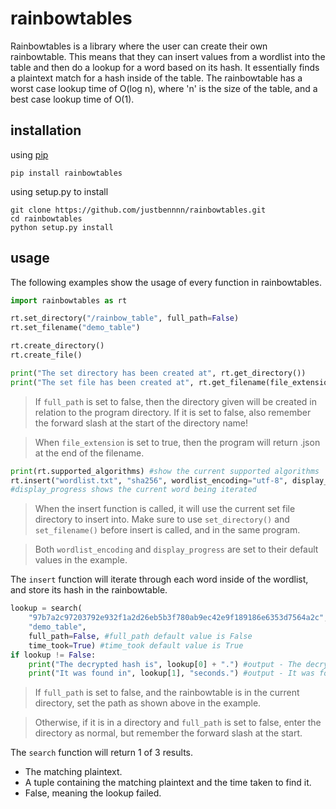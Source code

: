 # rainbowtables
Rainbowtables is a library where the user can create their own rainbowtable. This means that they can insert values
from a wordlist into the table and then do a lookup for a word based on its hash. It essentially finds a plaintext 
match for a hash inside of the table. The rainbowtable has a worst case lookup time of O(log n), where 'n' is the size
of the table, and a best case lookup time of O(1).

## installation
using [pip](https://pypi.org/project/rainbowtables "")

```
pip install rainbowtables
```

using setup.py to install

```
git clone https://github.com/justbennnn/rainbowtables.git
cd rainbowtables
python setup.py install
```

## usage
The following examples show the usage of every function in rainbowtables.

```python
import rainbowtables as rt

rt.set_directory("/rainbow_table", full_path=False)
rt.set_filename("demo_table")

rt.create_directory()
rt.create_file()

print("The set directory has been created at", rt.get_directory()) 
print("The set file has been created at", rt.get_filename(file_extension=True))
```

> If `full_path` is set to false, then the directory given will be created in relation to the program directory. 
> If it is set to false, also remember the forward slash at the start of the directory name!

> When `file_extension` is set to true, then the program will return .json at the end of the filename.

```python
print(rt.supported_algorithms) #show the current supported algorithms
rt.insert("wordlist.txt", "sha256", wordlist_encoding="utf-8", display_progress=True) 
#display_progress shows the current word being iterated
```

> When the insert function is called, it will use the current set file directory to insert into.
> Make sure to use `set_directory()` and `set_filename()` before insert is called, and in the same program.

> Both `wordlist_encoding` and `display_progress` are set to their default values in the example.

The `insert` function will iterate through each word inside of the wordlist, and store its hash in the rainbowtable.

```python
lookup = search(
    "97b7a2c97203792e932f1a2d26eb5b3f780ab9ec42e9f189186e6353d7564a2c", 
    "demo_table", 
    full_path=False, #full_path default value is False
    time_took=True) #time_took default value is True
if lookup != False:
    print("The decrypted hash is", lookup[0] + ".") #output - The decrypted hash is https://www.youtube.com/watch?v=iik25wqIuFo.
    print("It was found in", lookup[1], "seconds.") #output - It was found in 0.5 seconds.
```

> If `full_path` is set to false, and the rainbowtable is in the current directory, set the path as shown above in the example.

> Otherwise, if it is in a directory and `full_path` is set to false, enter the directory as normal, but remember the forward slash
> at the start.

The `search` function will return 1 of 3 results. 
* The matching plaintext.
* A tuple containing the matching plaintext and the time taken to find it.
* False, meaning the lookup failed.